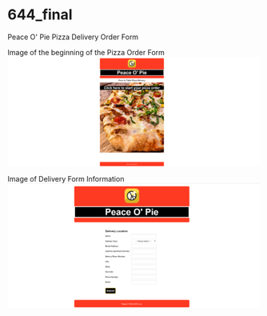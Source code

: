 # 644_final
Peace O' Pie Pizza Delivery Order Form

Image of the beginning of the Pizza Order Form
![](images/enterPizzaDeliveryApp.png)

Image of Delivery Form Information
![](images/deliveryInfoDesktop.png)


